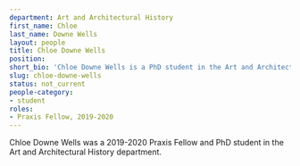 ```yaml
---
department: Art and Architectural History
first_name: Chloe
last_name: Downe Wells
layout: people
title: Chloe Downe Wells
position:
short_bio: 'Chloe Downe Wells is a PhD student in the Art and Architectural History department.'
slug: chloe-downe-wells
status: not_current
people-category:
- student
roles:
- Praxis Fellow, 2019-2020
---
```

Chloe Downe Wells was a 2019-2020 Praxis Fellow and PhD student in the Art and Architectural History department.
